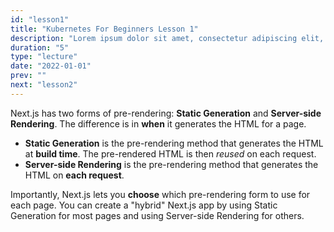 ```yaml
---
id: "lesson1"
title: "Kubernetes For Beginners Lesson 1"
description: "Lorem ipsum dolor sit amet, consectetur adipiscing elit, sed do eiusmod tempor incididunt ut labore et dolore magna aliqua. Vitae et leo duis ut diam. "
duration: "5"
type: "lecture"
date: "2022-01-01"
prev: ""
next: "lesson2"
---
```


Next.js has two forms of pre-rendering: **Static Generation** and **Server-side Rendering**. The difference is in **when** it generates the HTML for a page.

- **Static Generation** is the pre-rendering method that generates the HTML at **build time**. The pre-rendered HTML is then _reused_ on each request.
- **Server-side Rendering** is the pre-rendering method that generates the HTML on **each request**.

Importantly, Next.js lets you **choose** which pre-rendering form to use for each page. You can create a "hybrid" Next.js app by using Static Generation for most pages and using Server-side Rendering for others.
